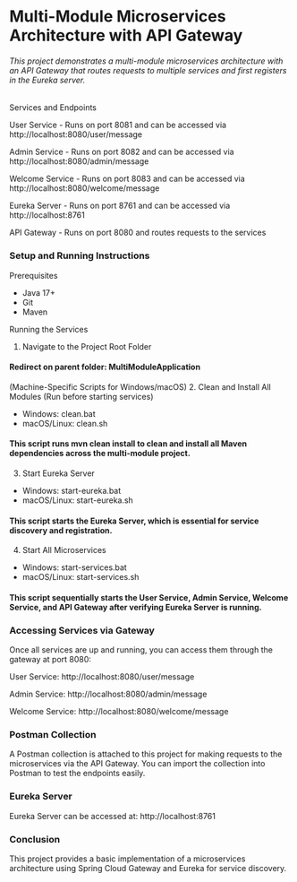 # Multi-Module Microservices Architecture with API Gateway

###### This project demonstrates a multi-module microservices architecture with an API Gateway that routes requests to multiple services and first registers in the Eureka server.

Services and Endpoints

User Service - Runs on port 8081 and can be accessed via http://localhost:8080/user/message

Admin Service - Runs on port 8082 and can be accessed via http://localhost:8080/admin/message

Welcome Service - Runs on port 8083 and can be accessed via http://localhost:8080/welcome/message

Eureka Server - Runs on port 8761 and can be accessed via http://localhost:8761

API Gateway - Runs on port 8080 and routes requests to the services

### Setup and Running Instructions
Prerequisites
- Java 17+
- Git
- Maven

Running the Services

1. Navigate to the Project Root Folder
#### Redirect on parent folder: MultiModuleApplication

(Machine-Specific Scripts for Windows/macOS)
2. Clean and Install All Modules (Run before starting services)
- Windows: clean.bat
- macOS/Linux: clean.sh
#### This script runs mvn clean install to clean and install all Maven dependencies across the multi-module project.

3. Start Eureka Server
- Windows: start-eureka.bat
- macOS/Linux: start-eureka.sh
#### This script starts the Eureka Server, which is essential for service discovery and registration.

4. Start All Microservices
- Windows: start-services.bat
- macOS/Linux: start-services.sh
#### This script sequentially starts the User Service, Admin Service, Welcome Service, and API Gateway after verifying Eureka Server is running.


### Accessing Services via Gateway

Once all services are up and running, you can access them through the gateway at port 8080:

User Service: http://localhost:8080/user/message

Admin Service: http://localhost:8080/admin/message

Welcome Service: http://localhost:8080/welcome/message

### Postman Collection

A Postman collection is attached to this project for making requests to the microservices via the API Gateway. You can import the collection into Postman to test the endpoints easily.

### Eureka Server

Eureka Server can be accessed at:
http://localhost:8761

### Conclusion

This project provides a basic implementation of a microservices architecture using Spring Cloud Gateway and Eureka for service discovery.
